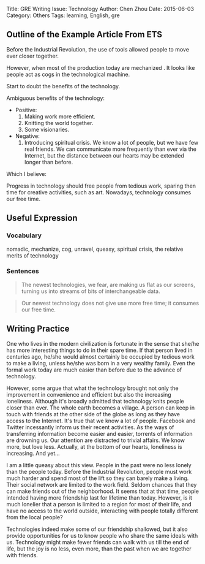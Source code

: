 Title: GRE Writing Issue: Technology
Author: Chen Zhou
Date: 2015-06-03
Category: Others
Tags: learning, English, gre

## Outline of the Example Article From ETS

Before the Industrial Revolution, the use of tools allowed people to move ever
closer together.

However, when most of the production today are mechanized . It looks like people
act as cogs in the technological machine.

Start to doubt the benefits of the technology.

Ambiguous benefits of the technology:

* Positive:
	1. Making work more efficient.
	2. Knitting the world together.
	3. Some visionaries.
* Negative:
	1. Introducing spiritual crisis. We know a lot of people, but we have few
	real friends. We can communicate more frequently than ever via the Internet,
	but the distance between our hearts may be extended longer than before.

Which I believe:

Progress in technology should free people from tedious work, sparing then time
for creative activities, such as art. Nowadays, technology consumes our free time.

## Useful Expression

### Vocabulary
nomadic, mechanize, cog, unravel, queasy, spiritual crisis, the relative merits
of technology

### Sentences
>The newest technologies, we fear, are making us flat as our screens, turning us
into streams of bits of interchangeable data.

>Our newest technology does not give use more free time; it consumes our free time.

## Writing Practice

One who lives in the modern civilization is fortunate in the sense that she/he
has more interesting things to do in their spare time. If that person lived in
centuries ago, he/she would almost certainly be occupied by tedious work to make
a living, unless he/she was born in a very wealthy family. Even the formal work
today are much easier than before due to the advance of technology.

However, some argue that what the technology brought not only the improvement
in convenience and efficient but also the increasing loneliness. Although it's
broadly admitted that technology knits people closer than ever. The whole earth
becomes a village. A person can keep in touch with friends at the other side of
the globe as long as they have access to the Internet. It's true that we know
a lot of people. Facebook and Twitter incessantly inform us their recent activities.
As the ways of transferring information become easier and easier, torrents of
information are drowning us. Our attention are distracted to trivial affairs.
We know more, but love less. Actually, at the bottom of our hearts, loneliness
is increasing. And yet...

I am a little queasy about this view. People in the past were no less lonely than
the people today. Before the Industrial Revolution, people must work much harder
and spend most of the lift so they can barely make a living. Their social
network are limited to the work field. Seldom chances that they can make friends
out of the neighborhood. It seems that at that time, people intended having more
friendship last for lifetime than today. However, is it much lonelier that
a person is limited to a region for most of their life, and have no access to
the world outside, interacting with people totally different from the local
people?

Technologies indeed make some of our friendship shallowed, but it also provide
opportunities for us to know people who share the same ideals with us. Technology
might make fewer friends can walk with us till the end of life, but the joy is
no less, even more, than the past when we are together with friends.
